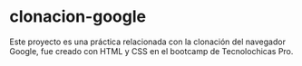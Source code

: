 # clonacion-google
Este proyecto es una práctica relacionada con la clonación del navegador Google, fue creado con HTML y CSS en el bootcamp de Tecnolochicas Pro.
